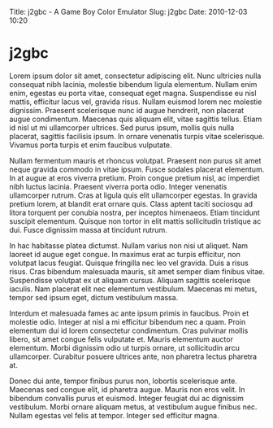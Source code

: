Title: j2gbc - A Game Boy Color Emulator
Slug: j2gbc
Date: 2010-12-03 10:20

# j2gbc

Lorem ipsum dolor sit amet, consectetur adipiscing elit. Nunc ultricies nulla consequat nibh lacinia, molestie bibendum ligula elementum. Nullam enim enim, egestas eu porta vitae, consequat eget magna. Suspendisse eu nisl mattis, efficitur lacus vel, gravida risus. Nullam euismod lorem nec molestie dignissim. Praesent scelerisque nunc id augue hendrerit, non placerat augue condimentum. Maecenas quis aliquam elit, vitae sagittis tellus. Etiam id nisl ut mi ullamcorper ultrices. Sed purus ipsum, mollis quis nulla placerat, sagittis facilisis ipsum. In ornare venenatis turpis vitae scelerisque. Vivamus porta turpis et enim faucibus vulputate.

Nullam fermentum mauris et rhoncus volutpat. Praesent non purus sit amet neque gravida commodo in vitae ipsum. Fusce sodales placerat elementum. In at augue at eros viverra pretium. Proin congue pretium nisl, ac imperdiet nibh luctus lacinia. Praesent viverra porta odio. Integer venenatis ullamcorper rutrum. Cras at ligula quis elit ullamcorper egestas. In gravida pretium lorem, at blandit erat ornare quis. Class aptent taciti sociosqu ad litora torquent per conubia nostra, per inceptos himenaeos. Etiam tincidunt suscipit elementum. Quisque non tortor in elit mattis sollicitudin tristique ac dui. Fusce dignissim massa at tincidunt rutrum.

In hac habitasse platea dictumst. Nullam varius non nisi ut aliquet. Nam laoreet id augue eget congue. In maximus erat ac turpis efficitur, non volutpat lacus feugiat. Quisque fringilla nec leo vel gravida. Duis a risus risus. Cras bibendum malesuada mauris, sit amet semper diam finibus vitae. Suspendisse volutpat ex ut aliquam cursus. Aliquam sagittis scelerisque iaculis. Nam placerat elit nec elementum vestibulum. Maecenas mi metus, tempor sed ipsum eget, dictum vestibulum massa.

Interdum et malesuada fames ac ante ipsum primis in faucibus. Proin et molestie odio. Integer at nisl a mi efficitur bibendum nec a quam. Proin elementum dui id lorem consectetur condimentum. Cras pulvinar mollis libero, sit amet congue felis vulputate et. Mauris elementum auctor elementum. Morbi dignissim odio ut turpis ornare, ut sollicitudin arcu ullamcorper. Curabitur posuere ultrices ante, non pharetra lectus pharetra at.

Donec dui ante, tempor finibus purus non, lobortis scelerisque ante. Maecenas sed congue elit, id pharetra augue. Mauris non eros velit. In bibendum convallis purus et euismod. Integer feugiat dui ac dignissim vestibulum. Morbi ornare aliquam metus, at vestibulum augue finibus nec. Nullam egestas vel felis at tempor. Integer sed efficitur magna. 
